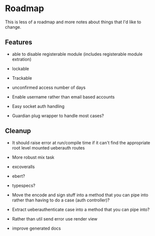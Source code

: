 # Roadmap
This is less of a roadmap and more notes about things that I'd like to
change.

## Features
- able to disable registerable module (includes registerable module
  extration)
- lockable
- Trackable
- unconfirmed access number of days

- Enable username rather than email based accounts

- Easy socket auth handling
- Guardian plug wrapper to handle most cases?

## Cleanup
- It should raise error at run/compile time if it can't find the
  appropriate root level mounted ueberauth routes

- More robust mix task

- excoveralls
- ebert?
- typespecs?

- Move the encode and sign stuff into a method that you can pipe into
  rather than having to do a case (auth controller)?
- Extract ueberauthenticate case into a method that you can pipe into?

- Rather than util send error use render view

- improve generated docs

